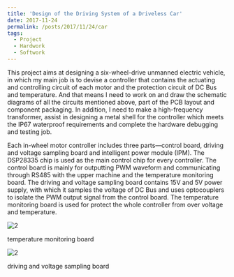 ```yaml
---
title: 'Design of the Driving System of a Driveless Car'
date: 2017-11-24
permalink: /posts/2017/11/24/car
tags:
  - Project
  - Hardwork
  - Softwork
---
```


This project aims at designing a six-wheel-drive unmanned electric vehicle, in which my main job is to devise a controller that contains the actuating and controlling circuit of each motor and the protection circuit of DC Bus and temperature. And that means I need to work on and draw the schematic diagrams of all the circuits mentioned above, part of the PCB layout and component packaging. In addition, I need to make a high-frequency transformer, assist in designing a metal shell for the controller which meets the IP67 waterproof requirements and complete the hardware debugging and testing job.

Each in-wheel motor controller includes three parts—control board, driving and voltage sampling board and intelligent power module (IPM). The DSP28335 chip is used as the main control chip for every controller. The control board is mainly for outputting PWM waveform and communicating through RS485 with the upper machine and the temperature monitoring board. The driving and voltage sampling board contains 15V and 5V power supply, with which it samples the voltage of DC Bus and uses optocouplers to isolate the PWM output signal from the control board. The temperature monitoring board is used for protect the whole controller from over voltage and temperature.

![2](http://SongyangZhang25.github.io/images/CAR1.jpg)

temperature monitoring board

![2](http://SongyangZhang25.github.io/images/CAR2.jpg)

driving and voltage sampling board
